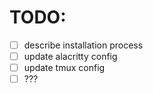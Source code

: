 # TODO:
  - [ ] describe installation process
  - [ ] update alacritty config
  - [ ] update tmux config
  - [ ] ???
